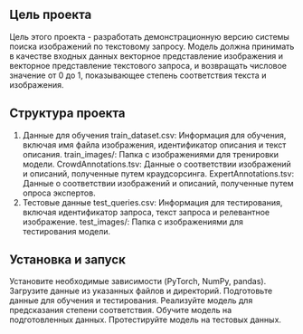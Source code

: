 ## Цель проекта
Цель этого проекта - разработать демонстрационную версию системы поиска изображений по текстовому запросу. Модель должна принимать в качестве входных данных векторное представление изображения и векторное представление текстового запроса, и возвращать числовое значение от 0 до 1, показывающее степень соответствия текста и изображения.

## Структура проекта
1. Данные для обучения
train_dataset.csv: Информация для обучения, включая имя файла изображения, идентификатор описания и текст описания.
train_images/: Папка с изображениями для тренировки модели.
CrowdAnnotations.tsv: Данные о соответствии изображений и описаний, полученные путем краудсорсинга.
ExpertAnnotations.tsv: Данные о соответствии изображений и описаний, полученные путем опроса экспертов.
2. Тестовые данные
test_queries.csv: Информация для тестирования, включая идентификатор запроса, текст запроса и релевантное изображение.
test_images/: Папка с изображениями для тестирования модели.

## Установка и запуск
Установите необходимые зависимости (PyTorch, NumPy, pandas).
Загрузите данные из указанных файлов и директорий.
Подготовьте данные для обучения и тестирования.
Реализуйте модель для предсказания степени соответствия.
Обучите модель на подготовленных данных.
Протестируйте модель на тестовых данных.

